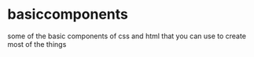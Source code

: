 # basiccomponents
some of the basic components of css and html that you can use to create most of the things
